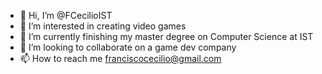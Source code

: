 - 👋 Hi, I’m @FCecilioIST
- 👀 I’m interested in creating video games 
- 🌱 I’m currently finishing my master degree on Computer Science at IST
- 💞️ I’m looking to collaborate on a game dev company
- 📫 How to reach me franciscocecilio@gmail.com

<!---
FCecilioIST/FCecilioIST is a ✨ special ✨ repository because its `README.md` (this file) appears on your GitHub profile.
You can click the Preview link to take a look at your changes.
--->
